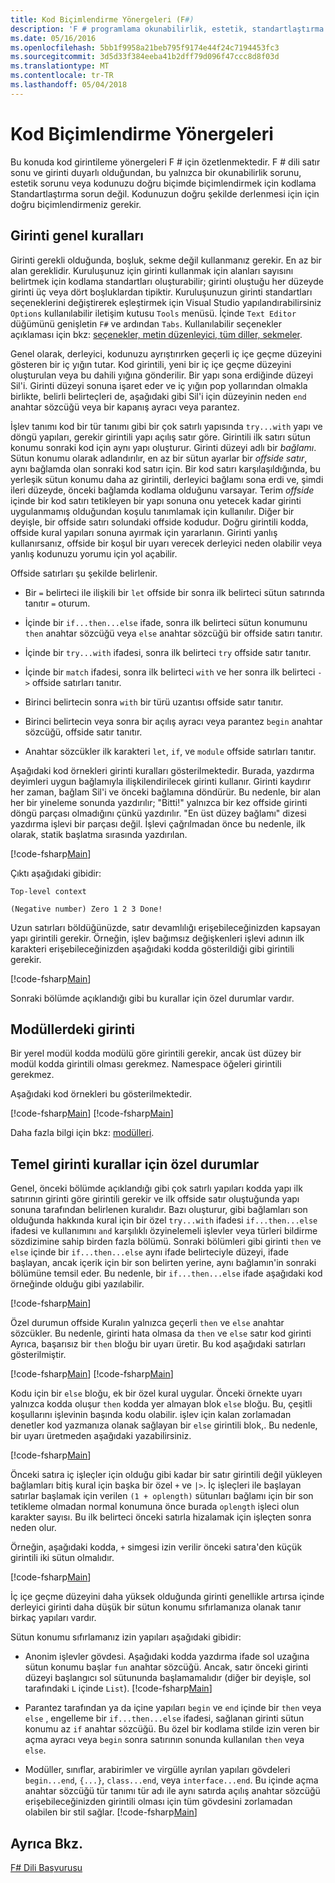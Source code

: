 ```yaml
---
title: Kod Biçimlendirme Yönergeleri (F#)
description: 'F # programlama okunabilirlik, estetik, standartlaştırma ve derleme dili için kod girintileme biçimlendirme yönergeleri öğrenin.'
ms.date: 05/16/2016
ms.openlocfilehash: 5bb1f9958a21beb795f9174e44f24c7194453fc3
ms.sourcegitcommit: 3d5d33f384eeba41b2dff79d096f47ccc8d8f03d
ms.translationtype: MT
ms.contentlocale: tr-TR
ms.lasthandoff: 05/04/2018
---
```

# <a name="code-formatting-guidelines"></a>Kod Biçimlendirme Yönergeleri

Bu konuda kod girintileme yönergeleri F # için özetlenmektedir. F # dili satır sonu ve girinti duyarlı olduğundan, bu yalnızca bir okunabilirlik sorunu, estetik sorunu veya kodunuzu doğru biçimde biçimlendirmek için kodlama Standartlaştırma sorun değil. Kodunuzun doğru şekilde derlenmesi için için doğru biçimlendirmeniz gerekir.


## <a name="general-rules-for-indentation"></a>Girinti genel kuralları
Girinti gerekli olduğunda, boşluk, sekme değil kullanmanız gerekir. En az bir alan gereklidir. Kuruluşunuz için girinti kullanmak için alanları sayısını belirtmek için kodlama standartları oluşturabilir; girinti oluştuğu her düzeyde girinti üç veya dört boşluklardan tipiktir. Kuruluşunuzun girinti standartları seçeneklerini değiştirerek eşleştirmek için Visual Studio yapılandırabilirsiniz `Options` kullanılabilir iletişim kutusu `Tools` menüsü. İçinde `Text Editor` düğümünü genişletin `F#` ve ardından `Tabs`. Kullanılabilir seçenekler açıklaması için bkz: [seçenekler, metin düzenleyici, tüm diller, sekmeler](https://msdn.microsoft.com/library/7sffa753.aspx).

Genel olarak, derleyici, kodunuzu ayrıştırırken geçerli iç içe geçme düzeyini gösteren bir iç yığın tutar. Kod girintili, yeni bir iç içe geçme düzeyini oluşturulan veya bu dahili yığına gönderilir. Bir yapı sona erdiğinde düzeyi Sil'i. Girinti düzeyi sonuna işaret eder ve iç yığın pop yollarından olmakla birlikte, belirli belirteçleri de, aşağıdaki gibi Sil'i için düzeyinin neden `end` anahtar sözcüğü veya bir kapanış ayracı veya parantez.

İşlev tanımı kod bir tür tanımı gibi bir çok satırlı yapısında `try...with` yapı ve döngü yapıları, gerekir girintili yapı açılış satır göre. Girintili ilk satırı sütun konumu sonraki kod için aynı yapı oluşturur. Girinti düzeyi adlı bir *bağlamı*. Sütun konumu olarak adlandırılır, en az bir sütun ayarlar bir *offside satır*, aynı bağlamda olan sonraki kod satırı için. Bir kod satırı karşılaşıldığında, bu yerleşik sütun konumu daha az girintili, derleyici bağlamı sona erdi ve, şimdi ileri düzeyde, önceki bağlamda kodlama olduğunu varsayar. Terim *offside* içinde bir kod satırı tetikleyen bir yapı sonuna onu yetecek kadar girinti uygulanmamış olduğundan koşulu tanımlamak için kullanılır. Diğer bir deyişle, bir offside satırı solundaki offside kodudur. Doğru girintili kodda, offside kural yapıları sonuna ayırmak için yararlanın. Girinti yanlış kullanırsanız, offside bir koşul bir uyarı verecek derleyici neden olabilir veya yanlış kodunuzu yorumu için yol açabilir.

Offside satırları şu şekilde belirlenir.


- Bir `=` belirteci ile ilişkili bir `let` offside bir sonra ilk belirteci sütun satırında tanıtır `=` oturum.


- İçinde bir `if...then...else` ifade, sonra ilk belirteci sütun konumunu `then` anahtar sözcüğü veya `else` anahtar sözcüğü bir offside satırı tanıtır.


- İçinde bir `try...with` ifadesi, sonra ilk belirteci `try` offside satır tanıtır.


- İçinde bir `match` ifadesi, sonra ilk belirteci `with` ve her sonra ilk belirteci `->` offside satırları tanıtır.


- Birinci belirtecin sonra `with` bir türü uzantısı offside satır tanıtır.


- Birinci belirtecin veya sonra bir açılış ayracı veya parantez `begin` anahtar sözcüğü, offside satır tanıtır.


- Anahtar sözcükler ilk karakteri `let`, `if`, ve `module` offside satırları tanıtır.


Aşağıdaki kod örnekleri girinti kuralları gösterilmektedir. Burada, yazdırma deyimleri uygun bağlamıyla ilişkilendirilecek girinti kullanır. Girinti kaydırır her zaman, bağlam Sil'i ve önceki bağlamına döndürür. Bu nedenle, bir alan her bir yineleme sonunda yazdırılır; "Bitti!" yalnızca bir kez offside girinti döngü parçası olmadığını çünkü yazdırılır. "En üst düzey bağlamı" dizesi yazdırma işlevi bir parçası değil. İşlevi çağrılmadan önce bu nedenle, ilk olarak, statik başlatma sırasında yazdırılan.

[!code-fsharp[Main](../../../samples/snippets/fsharp/code-formatting/snippet1.fs)]

Çıktı aşağıdaki gibidir:

```
Top-level context

(Negative number) Zero 1 2 3 Done!
```

Uzun satırları böldüğünüzde, satır devamlılığı erişebileceğinizden kapsayan yapı girintili gerekir. Örneğin, işlev bağımsız değişkenleri işlevi adının ilk karakteri erişebileceğinizden aşağıdaki kodda gösterildiği gibi girintili gerekir.

[!code-fsharp[Main](../../../samples/snippets/fsharp/code-formatting/snippet2.fs)]

Sonraki bölümde açıklandığı gibi bu kurallar için özel durumlar vardır.


## <a name="indentation-in-modules"></a>Modüllerdeki girinti
Bir yerel modül kodda modülü göre girintili gerekir, ancak üst düzey bir modül kodda girintili olması gerekmez. Namespace öğeleri girintili gerekmez.

Aşağıdaki kod örnekleri bu gösterilmektedir.

[!code-fsharp[Main](../../../samples/snippets/fsharp/code-formatting/snippet3.fs)]
[!code-fsharp[Main](../../../samples/snippets/fsharp/code-formatting/snippet4.fs)]

Daha fazla bilgi için bkz: [modülleri](modules.md).


## <a name="exceptions-to-the-basic-indentation-rules"></a>Temel girinti kurallar için özel durumlar
Genel, önceki bölümde açıklandığı gibi çok satırlı yapıları kodda yapı ilk satırının girinti göre girintili gerekir ve ilk offside satır oluştuğunda yapı sonuna tarafından belirlenen kuralıdır. Bazı oluşturur, gibi bağlamları son olduğunda hakkında kural için bir özel `try...with` ifadesi `if...then...else` ifadesi ve kullanımını `and` karşılıklı özyinelemeli işlevler veya türleri bildirme sözdizimine sahip birden fazla bölümü. Sonraki bölümleri gibi girinti `then` ve `else` içinde bir `if...then...else` aynı ifade belirteciyle düzeyi, ifade başlayan, ancak içerik için bir son belirten yerine, aynı bağlamın'in sonraki bölümüne temsil eder. Bu nedenle, bir `if...then...else` ifade aşağıdaki kod örneğinde olduğu gibi yazılabilir.

[!code-fsharp[Main](../../../samples/snippets/fsharp/code-formatting/snippet5.fs)]

Özel durumun offside Kuralın yalnızca geçerli `then` ve `else` anahtar sözcükler. Bu nedenle, girinti hata olmasa da `then` ve `else` satır kod girinti Ayrıca, başarısız bir `then` bloğu bir uyarı üretir. Bu kod aşağıdaki satırları gösterilmiştir.

[!code-fsharp[Main](../../../samples/snippets/fsharp/code-formatting/snippet6.fs)]
[!code-fsharp[Main](../../../samples/snippets/fsharp/code-formatting/snippet7.fs)]

Kodu için bir `else` bloğu, ek bir özel kural uygular. Önceki örnekte uyarı yalnızca kodda oluşur `then` kodda yer almayan blok `else` bloğu. Bu, çeşitli koşullarını işlevinin başında kodu olabilir. işlev için kalan zorlamadan denetler kod yazmanıza olanak sağlayan bir `else` girintili blok,. Bu nedenle, bir uyarı üretmeden aşağıdaki yazabilirsiniz.

[!code-fsharp[Main](../../../samples/snippets/fsharp/code-formatting/snippet8.fs)]

Önceki satıra iç işleçler için olduğu gibi kadar bir satır girintili değil yükleyen bağlamları bitiş kural için başka bir özel `+` ve `|>`. İç işleçleri ile başlayan satırlar başlamak için verilen `(1 + oplength)` sütunları bağlamı için bir son tetikleme olmadan normal konumuna önce burada `oplength` işleci olun karakter sayısı. Bu ilk belirteci önceki satırla hizalamak için işleçten sonra neden olur.

Örneğin, aşağıdaki kodda, `+` simgesi izin verilir önceki satıra'den küçük girintili iki sütun olmalıdır.

[!code-fsharp[Main](../../../samples/snippets/fsharp/code-formatting/snippet9.fs)]

İç içe geçme düzeyini daha yüksek olduğunda girinti genellikle artırsa içinde derleyici girinti daha düşük bir sütun konumu sıfırlamanıza olanak tanır birkaç yapıları vardır.

Sütun konumu sıfırlamanız izin yapıları aşağıdaki gibidir:


- Anonim işlevler gövdesi. Aşağıdaki kodda yazdırma ifade sol uzağına sütun konumu başlar `fun` anahtar sözcüğü. Ancak, satır önceki girinti düzeyi başlangıcı sol sütununda başlamamalıdır (diğer bir deyişle, sol tarafındaki `L` içinde `List`).
[!code-fsharp[Main](../../../samples/snippets/fsharp/code-formatting/snippet10.fs)]

- Parantez tarafından ya da içine yapıları `begin` ve `end` içinde bir `then` veya `else` , engelleme bir `if...then...else` ifadesi, sağlanan girinti sütun konumu az `if` anahtar sözcüğü. Bu özel bir kodlama stilde izin veren bir açma ayracı veya `begin` sonra satırının sonunda kullanılan `then` veya `else`.


- Modüller, sınıflar, arabirimler ve virgülle ayrılan yapıları gövdeleri `begin...end`, `{...}`, `class...end`, veya `interface...end`. Bu içinde açma anahtar sözcüğü tür tanımı tür adı ile aynı satırda açılış anahtar sözcüğü erişebileceğinizden girintili olması için tüm gövdesini zorlamadan olabilen bir stil sağlar.
[!code-fsharp[Main](../../../samples/snippets/fsharp/code-formatting/snippet13.fs)]


## <a name="see-also"></a>Ayrıca Bkz.
[F# Dili Başvurusu](index.md)
